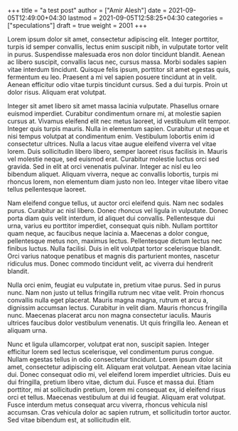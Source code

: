 +++
title = "a test post"
author = ["Amir Alesh"]
date = 2021-09-05T12:49:00+04:30
lastmod = 2021-09-05T12:58:25+04:30
categories = ["speculations"]
draft = true
weight = 2001
+++

Lorem ipsum dolor sit amet, consectetur adipiscing elit. Integer porttitor, turpis id semper convallis, lectus enim suscipit nibh, in vulputate tortor velit in purus. Suspendisse malesuada eros non dolor tincidunt blandit. Aenean ac libero suscipit, convallis lacus nec, cursus massa. Morbi sodales sapien vitae interdum tincidunt. Quisque felis ipsum, porttitor sit amet egestas quis, fermentum eu leo. Praesent a mi vel sapien posuere tincidunt at in velit. Aenean efficitur odio vitae turpis tincidunt cursus. Sed a dui turpis. Proin ut dolor risus. Aliquam erat volutpat.

Integer sit amet libero sit amet massa lacinia vulputate. Phasellus ornare euismod imperdiet. Curabitur condimentum ornare mi, at molestie sapien cursus at. Vivamus eleifend elit nec metus laoreet, id vestibulum elit tempor. Integer quis turpis mauris. Nulla in elementum sapien. Curabitur ut neque et nisi tempus volutpat at condimentum enim. Vestibulum lobortis enim id consectetur ultrices. Nulla a lacus vitae augue eleifend viverra vel vitae lorem. Duis sollicitudin libero libero, semper laoreet risus facilisis in. Mauris vel molestie neque, sed euismod erat. Curabitur molestie luctus orci sed gravida. Sed in elit at orci venenatis pulvinar. Integer ac nisl eu leo bibendum aliquet. Aliquam viverra, neque ac convallis lobortis, turpis mi rhoncus lorem, non elementum diam justo non leo. Integer vitae libero vitae tellus pellentesque laoreet.

Nam eleifend congue tellus, ut auctor orci eleifend quis. Nam nec sodales purus. Curabitur ac nisl libero. Donec rhoncus vel ligula in vulputate. Donec porta diam quis velit interdum, id aliquet dui convallis. Pellentesque dui urna, varius eu porttitor imperdiet, consequat quis nibh. Nullam porttitor quam neque, ac faucibus neque lacinia a. Maecenas a dolor congue, pellentesque metus non, maximus lectus. Pellentesque dictum lectus nec finibus luctus. Nulla facilisi. Duis in elit volutpat tortor scelerisque blandit. Orci varius natoque penatibus et magnis dis parturient montes, nascetur ridiculus mus. Donec commodo tincidunt velit, ac viverra dui hendrerit blandit.

Nulla orci enim, feugiat eu vulputate in, pretium vitae purus. Sed in purus nunc. Nam non justo ut tellus fringilla rutrum nec vitae velit. Proin rhoncus convallis nulla eget placerat. Mauris magna magna, rutrum et arcu a, dignissim accumsan lectus. Curabitur in velit diam. Mauris rhoncus fringilla nunc. Maecenas placerat arcu non magna consectetur iaculis. Mauris ultrices faucibus dolor vestibulum venenatis. Ut quis fringilla leo. Aenean et aliquam urna.

Nunc et ligula ullamcorper, volutpat erat non, suscipit sapien. Integer efficitur lorem sed lectus scelerisque, vel condimentum purus congue. Nullam egestas tellus in odio consectetur tincidunt. Lorem ipsum dolor sit amet, consectetur adipiscing elit. Aliquam erat volutpat. Aenean vitae lacinia dui. Donec consequat odio mi, vel eleifend lorem imperdiet ultricies. Duis eu dui fringilla, pretium libero vitae, dictum dui. Fusce et massa dui. Etiam porttitor, mi at sollicitudin pretium, lorem mi consequat ex, id eleifend risus orci et tellus. Maecenas vestibulum at dui id feugiat. Aliquam erat volutpat. Fusce interdum metus consequat arcu viverra, rhoncus vehicula nisl accumsan. Cras vehicula dolor ac sapien rutrum, et sollicitudin tortor auctor. Sed vitae bibendum est, at sollicitudin elit.
